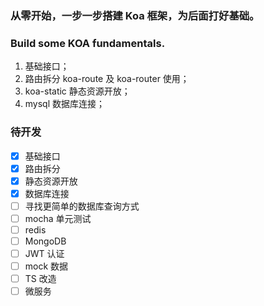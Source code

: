 ### 从零开始，一步一步搭建 Koa 框架，为后面打好基础。

### Build some KOA fundamentals.

1. 基础接口；
2. 路由拆分 koa-route 及 koa-router 使用；
3. koa-static 静态资源开放；
4. mysql 数据库连接；

### 待开发

- [x] 基础接口
- [x] 路由拆分
- [x] 静态资源开放
- [x] 数据库连接
- [ ] 寻找更简单的数据库查询方式
- [ ] mocha 单元测试
- [ ] redis
- [ ] MongoDB
- [ ] JWT 认证
- [ ] mock 数据
- [ ] TS 改造
- [ ] 微服务
